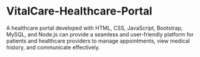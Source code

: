 # VitalCare-Healthcare-Portal
A healthcare portal developed with HTML, CSS, JavaScript, Bootstrap, MySQL, and Node.js can provide a seamless and user-friendly platform for patients and healthcare providers to manage appointments, view medical history, and communicate effectively.
